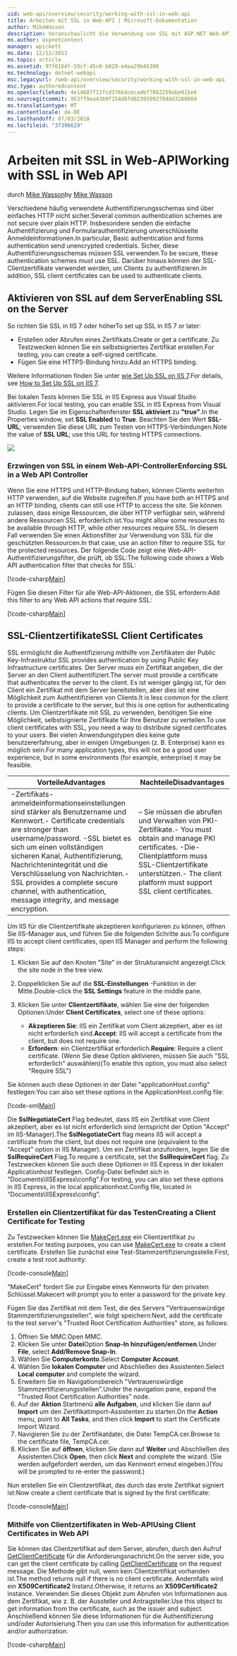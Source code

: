 ```yaml
---
uid: web-api/overview/security/working-with-ssl-in-web-api
title: Arbeiten mit SSL in Web-API | Microsoft-Dokumentation
author: MikeWasson
description: Veranschaulicht die Verwendung von SSL mit ASP.NET Web-API, einschließlich der Verwendung von SSL-Clientzertifikate.
ms.author: aspnetcontent
manager: wpickett
ms.date: 12/12/2012
ms.topic: article
ms.assetid: 97f6164f-59cf-45c0-b820-e4aa29b45396
ms.technology: dotnet-webapi
msc.legacyurl: /web-api/overview/security/working-with-ssl-in-web-api
msc.type: authoredcontent
ms.openlocfilehash: 4e14607f11fcd376b4ceca4bf7862259abe015e6
ms.sourcegitcommit: 953ff9ea4369f154d6fd0239599279ddd3280009
ms.translationtype: MT
ms.contentlocale: de-DE
ms.lasthandoff: 07/03/2018
ms.locfileid: "37396629"
---
```

<a name="working-with-ssl-in-web-api"></a><span data-ttu-id="57f5d-103">Arbeiten mit SSL in Web-API</span><span class="sxs-lookup"><span data-stu-id="57f5d-103">Working with SSL in Web API</span></span>
====================
<span data-ttu-id="57f5d-104">durch [Mike Wasson](https://github.com/MikeWasson)</span><span class="sxs-lookup"><span data-stu-id="57f5d-104">by [Mike Wasson](https://github.com/MikeWasson)</span></span>

<span data-ttu-id="57f5d-105">Verschiedene häufig verwendete Authentifizierungsschemas sind über einfaches HTTP nicht sicher.</span><span class="sxs-lookup"><span data-stu-id="57f5d-105">Several common authentication schemes are not secure over plain HTTP.</span></span> <span data-ttu-id="57f5d-106">Insbesondere senden die einfache Authentifizierung und Formularauthentifizierung unverschlüsselte Anmeldeinformationen.</span><span class="sxs-lookup"><span data-stu-id="57f5d-106">In particular, Basic authentication and forms authentication send unencrypted credentials.</span></span> <span data-ttu-id="57f5d-107">Sicher, diese Authentifizierungsschemas *müssen* SSL verwenden.</span><span class="sxs-lookup"><span data-stu-id="57f5d-107">To be secure, these authentication schemes *must* use SSL.</span></span> <span data-ttu-id="57f5d-108">Darüber hinaus können der SSL-Clientzertifikate verwendet werden, um Clients zu authentifizieren.</span><span class="sxs-lookup"><span data-stu-id="57f5d-108">In addition, SSL client certificates can be used to authenticate clients.</span></span>

## <a name="enabling-ssl-on-the-server"></a><span data-ttu-id="57f5d-109">Aktivieren von SSL auf dem Server</span><span class="sxs-lookup"><span data-stu-id="57f5d-109">Enabling SSL on the Server</span></span>

<span data-ttu-id="57f5d-110">So richten Sie SSL in IIS 7 oder höher</span><span class="sxs-lookup"><span data-stu-id="57f5d-110">To set up SSL in IIS 7 or later:</span></span>

- <span data-ttu-id="57f5d-111">Erstellen oder Abrufen eines Zertifikats.</span><span class="sxs-lookup"><span data-stu-id="57f5d-111">Create or get a certificate.</span></span> <span data-ttu-id="57f5d-112">Zu Testzwecken können Sie ein selbstsigniertes Zertifikat erstellen.</span><span class="sxs-lookup"><span data-stu-id="57f5d-112">For testing, you can create a self-signed certificate.</span></span>
- <span data-ttu-id="57f5d-113">Fügen Sie eine HTTPS-Bindung hinzu.</span><span class="sxs-lookup"><span data-stu-id="57f5d-113">Add an HTTPS binding.</span></span>

<span data-ttu-id="57f5d-114">Weitere Informationen finden Sie unter [wie Set Up SSL on IIS 7](https://www.iis.net/learn/manage/configuring-security/how-to-set-up-ssl-on-iis).</span><span class="sxs-lookup"><span data-stu-id="57f5d-114">For details, see [How to Set Up SSL on IIS 7](https://www.iis.net/learn/manage/configuring-security/how-to-set-up-ssl-on-iis).</span></span>

<span data-ttu-id="57f5d-115">Bei lokalen Tests können Sie SSL in IIS Express aus Visual Studio aktivieren.</span><span class="sxs-lookup"><span data-stu-id="57f5d-115">For local testing, you can enable SSL in IIS Express from Visual Studio.</span></span> <span data-ttu-id="57f5d-116">Legen Sie im Eigenschaftenfenster **SSL aktiviert** zu **"true"**.</span><span class="sxs-lookup"><span data-stu-id="57f5d-116">In the Properties window, set **SSL Enabled** to **True**.</span></span> <span data-ttu-id="57f5d-117">Beachten Sie den Wert **SSL-URL**; verwenden Sie diese URL zum Testen von HTTPS-Verbindungen.</span><span class="sxs-lookup"><span data-stu-id="57f5d-117">Note the value of **SSL URL**; use this URL for testing HTTPS connections.</span></span>

![](working-with-ssl-in-web-api/_static/image1.png)

### <a name="enforcing-ssl-in-a-web-api-controller"></a><span data-ttu-id="57f5d-118">Erzwingen von SSL in einem Web-API-Controller</span><span class="sxs-lookup"><span data-stu-id="57f5d-118">Enforcing SSL in a Web API Controller</span></span>

<span data-ttu-id="57f5d-119">Wenn Sie eine HTTPS und HTTP-Bindung haben, können Clients weiterhin HTTP verwenden, auf die Website zugreifen.</span><span class="sxs-lookup"><span data-stu-id="57f5d-119">If you have both an HTTPS and an HTTP binding, clients can still use HTTP to access the site.</span></span> <span data-ttu-id="57f5d-120">Sie können zulassen, dass einige Ressourcen, die über HTTP verfügbar sein, während andere Ressourcen SSL erforderlich ist.</span><span class="sxs-lookup"><span data-stu-id="57f5d-120">You might allow some resources to be available through HTTP, while other resources require SSL.</span></span> <span data-ttu-id="57f5d-121">In diesem Fall verwenden Sie einen Aktionsfilter zur Verwendung von SSL für die geschützten Ressourcen.</span><span class="sxs-lookup"><span data-stu-id="57f5d-121">In that case, use an action filter to require SSL for the protected resources.</span></span> <span data-ttu-id="57f5d-122">Der folgende Code zeigt eine Web-API-Authentifizierungsfilter, die prüft, ob SSL:</span><span class="sxs-lookup"><span data-stu-id="57f5d-122">The following code shows a Web API authentication filter that checks for SSL:</span></span>

[!code-csharp[Main](working-with-ssl-in-web-api/samples/sample1.cs)]

<span data-ttu-id="57f5d-123">Fügen Sie diesen Filter für alle Web-API-Aktionen, die SSL erfordern:</span><span class="sxs-lookup"><span data-stu-id="57f5d-123">Add this filter to any Web API actions that require SSL:</span></span>

[!code-csharp[Main](working-with-ssl-in-web-api/samples/sample2.cs)]

## <a name="ssl-client-certificates"></a><span data-ttu-id="57f5d-124">SSL-Clientzertifikate</span><span class="sxs-lookup"><span data-stu-id="57f5d-124">SSL Client Certificates</span></span>

<span data-ttu-id="57f5d-125">SSL ermöglicht die Authentifizierung mithilfe von Zertifikaten der Public Key-Infrastruktur.</span><span class="sxs-lookup"><span data-stu-id="57f5d-125">SSL provides authentication by using Public Key Infrastructure certificates.</span></span> <span data-ttu-id="57f5d-126">Der Server muss ein Zertifikat angeben, die der Server an den Client authentifiziert.</span><span class="sxs-lookup"><span data-stu-id="57f5d-126">The server must provide a certificate that authenticates the server to the client.</span></span> <span data-ttu-id="57f5d-127">Es ist weniger gängig ist, für den Client ein Zertifikat mit dem Server bereitstellen, aber dies ist eine Möglichkeit zum Authentifizieren von Clients.</span><span class="sxs-lookup"><span data-stu-id="57f5d-127">It is less common for the client to provide a certificate to the server, but this is one option for authenticating clients.</span></span> <span data-ttu-id="57f5d-128">Um Clientzertifikate mit SSL zu verwenden, benötigen Sie eine Möglichkeit, selbstsignierte Zertifikate für Ihre Benutzer zu verteilen.</span><span class="sxs-lookup"><span data-stu-id="57f5d-128">To use client certificates with SSL, you need a way to distribute signed certificates to your users.</span></span> <span data-ttu-id="57f5d-129">Bei vielen Anwendungstypen dies keine gute benutzererfahrung, aber in einigen Umgebungen (z. B. Enterprise) kann es möglich sein.</span><span class="sxs-lookup"><span data-stu-id="57f5d-129">For many application types, this will not be a good user experience, but in some environments (for example, enterprise) it may be feasible.</span></span>

| <span data-ttu-id="57f5d-130">Vorteile</span><span class="sxs-lookup"><span data-stu-id="57f5d-130">Advantages</span></span> | <span data-ttu-id="57f5d-131">Nachteile</span><span class="sxs-lookup"><span data-stu-id="57f5d-131">Disadvantages</span></span> |
| --- | --- |
| <span data-ttu-id="57f5d-132">-Zertifikats-anmeldeinformationseinstellungen sind stärker als Benutzername und Kennwort.</span><span class="sxs-lookup"><span data-stu-id="57f5d-132">- Certificate credentials are stronger than username/password.</span></span> <span data-ttu-id="57f5d-133">-SSL bietet es sich um einen vollständigen sicheren Kanal, Authentifizierung, Nachrichtenintegrität und die Verschlüsselung von Nachrichten.</span><span class="sxs-lookup"><span data-stu-id="57f5d-133">- SSL provides a complete secure channel, with authentication, message integrity, and message encryption.</span></span> | <span data-ttu-id="57f5d-134">– Sie müssen die abrufen und Verwalten von PKI-Zertifikate.</span><span class="sxs-lookup"><span data-stu-id="57f5d-134">- You must obtain and manage PKI certificates.</span></span> <span data-ttu-id="57f5d-135">-Die-Clientplattform muss SSL-Clientzertifikate unterstützen.</span><span class="sxs-lookup"><span data-stu-id="57f5d-135">- The client platform must support SSL client certificates.</span></span> |

<span data-ttu-id="57f5d-136">Um IIS für die Clientzertifikate akzeptieren konfigurieren zu können, öffnen Sie IIS-Manager aus, und führen Sie die folgenden Schritte aus:</span><span class="sxs-lookup"><span data-stu-id="57f5d-136">To configure IIS to accept client certificates, open IIS Manager and perform the following steps:</span></span>

1. <span data-ttu-id="57f5d-137">Klicken Sie auf den Knoten "Site" in der Strukturansicht angezeigt.</span><span class="sxs-lookup"><span data-stu-id="57f5d-137">Click the site node in the tree view.</span></span>
2. <span data-ttu-id="57f5d-138">Doppelklicken Sie auf die **SSL-Einstellungen** -Funktion in der Mitte.</span><span class="sxs-lookup"><span data-stu-id="57f5d-138">Double-click the **SSL Settings** feature in the middle pane.</span></span>
3. <span data-ttu-id="57f5d-139">Klicken Sie unter **Clientzertifikate**, wählen Sie eine der folgenden Optionen:</span><span class="sxs-lookup"><span data-stu-id="57f5d-139">Under **Client Certificates**, select one of these options:</span></span> 

    - <span data-ttu-id="57f5d-140">**Akzeptieren Sie**: IIS ein Zertifikat vom Client akzeptiert, aber es ist nicht erforderlich sind.</span><span class="sxs-lookup"><span data-stu-id="57f5d-140">**Accept**: IIS will accept a certificate from the client, but does not require one.</span></span>
    - <span data-ttu-id="57f5d-141">**Erfordern**: ein Clientzertifikat erforderlich.</span><span class="sxs-lookup"><span data-stu-id="57f5d-141">**Require**: Require a client certificate.</span></span> <span data-ttu-id="57f5d-142">(Wenn Sie diese Option aktivieren, müssen Sie auch "SSL erforderlich" auswählen)</span><span class="sxs-lookup"><span data-stu-id="57f5d-142">(To enable this option, you must also select "Require SSL")</span></span>

<span data-ttu-id="57f5d-143">Sie können auch diese Optionen in der Datei "applicationHost.config" festlegen:</span><span class="sxs-lookup"><span data-stu-id="57f5d-143">You can also set these options in the ApplicationHost.config file:</span></span>

[!code-xml[Main](working-with-ssl-in-web-api/samples/sample3.xml)]

<span data-ttu-id="57f5d-144">Die **SslNegotiateCert** Flag bedeutet, dass IIS ein Zertifikat vom Client akzeptiert, aber es ist nicht erforderlich sind (entspricht der Option "Accept" im IIS-Manager).</span><span class="sxs-lookup"><span data-stu-id="57f5d-144">The **SslNegotiateCert** flag means IIS will accept a certificate from the client, but does not require one (equivalent to the "Accept" option in IIS Manager).</span></span> <span data-ttu-id="57f5d-145">Um ein Zertifikat anzufordern, legen Sie die **SslRequireCert** Flag.</span><span class="sxs-lookup"><span data-stu-id="57f5d-145">To require a certificate, set the **SslRequireCert** flag.</span></span> <span data-ttu-id="57f5d-146">Zu Testzwecken können Sie auch diese Optionen in IIS Express in der lokalen Applicationhost festlegen. Config-Datei befindet sich in "Documents\IISExpress\config".</span><span class="sxs-lookup"><span data-stu-id="57f5d-146">For testing, you can also set these options in IIS Express, in the local applicationhost.Config file, located in "Documents\IISExpress\config".</span></span>

### <a name="creating-a-client-certificate-for-testing"></a><span data-ttu-id="57f5d-147">Erstellen ein Clientzertifikat für das Testen</span><span class="sxs-lookup"><span data-stu-id="57f5d-147">Creating a Client Certificate for Testing</span></span>

<span data-ttu-id="57f5d-148">Zu Testzwecken können Sie [MakeCert.exe](https://msdn.microsoft.com/library/bfsktky3.aspx) ein Clientzertifikat zu erstellen.</span><span class="sxs-lookup"><span data-stu-id="57f5d-148">For testing purposes, you can use [MakeCert.exe](https://msdn.microsoft.com/library/bfsktky3.aspx) to create a client certificate.</span></span> <span data-ttu-id="57f5d-149">Erstellen Sie zunächst eine Test-Stammzertifizierungsstelle:</span><span class="sxs-lookup"><span data-stu-id="57f5d-149">First, create a test root authority:</span></span>

[!code-console[Main](working-with-ssl-in-web-api/samples/sample4.cmd)]

<span data-ttu-id="57f5d-150">"MakeCert" fordert Sie zur Eingabe eines Kennworts für den privaten Schlüssel.</span><span class="sxs-lookup"><span data-stu-id="57f5d-150">Makecert will prompt you to enter a password for the private key.</span></span>

<span data-ttu-id="57f5d-151">Fügen Sie das Zertifikat mit dem Test, die des Servers "Vertrauenswürdige Stammzertifizierungsstellen", wie folgt speichern:</span><span class="sxs-lookup"><span data-stu-id="57f5d-151">Next, add the certificate to the test server's "Trusted Root Certification Authorities" store, as follows:</span></span>

1. <span data-ttu-id="57f5d-152">Öffnen Sie MMC.</span><span class="sxs-lookup"><span data-stu-id="57f5d-152">Open MMC.</span></span>
2. <span data-ttu-id="57f5d-153">Klicken Sie unter **Datei**Option **Snap-In hinzufügen/entfernen**.</span><span class="sxs-lookup"><span data-stu-id="57f5d-153">Under **File**, select **Add/Remove Snap-In**.</span></span>
3. <span data-ttu-id="57f5d-154">Wählen Sie **Computerkonto**.</span><span class="sxs-lookup"><span data-stu-id="57f5d-154">Select **Computer Account**.</span></span>
4. <span data-ttu-id="57f5d-155">Wählen Sie **lokalen Computer** und Abschließen des Assistenten.</span><span class="sxs-lookup"><span data-stu-id="57f5d-155">Select **Local computer** and complete the wizard.</span></span>
5. <span data-ttu-id="57f5d-156">Erweitern Sie im Navigationsbereich "Vertrauenswürdige Stammzertifizierungsstellen".</span><span class="sxs-lookup"><span data-stu-id="57f5d-156">Under the navigation pane, expand the "Trusted Root Certification Authorities" node.</span></span>
6. <span data-ttu-id="57f5d-157">Auf der **Aktion** Startmenü **alle Aufgaben**, und klicken Sie dann auf **Import** um den Zertifikatimport-Assistenten zu starten.</span><span class="sxs-lookup"><span data-stu-id="57f5d-157">On the **Action** menu, point to **All Tasks**, and then click **Import** to start the Certificate Import Wizard.</span></span>
7. <span data-ttu-id="57f5d-158">Navigieren Sie zu der Zertifikatdatei, die Datei TempCA.cer.</span><span class="sxs-lookup"><span data-stu-id="57f5d-158">Browse to the certificate file, TempCA.cer.</span></span>
8. <span data-ttu-id="57f5d-159">Klicken Sie auf **öffnen**, klicken Sie dann auf **Weiter** und Abschließen des Assistenten.</span><span class="sxs-lookup"><span data-stu-id="57f5d-159">Click **Open**, then click **Next** and complete the wizard.</span></span> <span data-ttu-id="57f5d-160">(Sie werden aufgefordert werden, um das Kennwort erneut eingeben.)</span><span class="sxs-lookup"><span data-stu-id="57f5d-160">(You will be prompted to re-enter the password.)</span></span>

<span data-ttu-id="57f5d-161">Nun erstellen Sie ein Clientzertifikat, das durch das erste Zertifikat signiert ist:</span><span class="sxs-lookup"><span data-stu-id="57f5d-161">Now create a client certificate that is signed by the first certificate:</span></span>

[!code-console[Main](working-with-ssl-in-web-api/samples/sample5.cmd)]

### <a name="using-client-certificates-in-web-api"></a><span data-ttu-id="57f5d-162">Mithilfe von Clientzertifikaten in Web-API</span><span class="sxs-lookup"><span data-stu-id="57f5d-162">Using Client Certificates in Web API</span></span>

<span data-ttu-id="57f5d-163">Sie können das Clientzertifikat auf dem Server, abrufen, durch den Aufruf [GetClientCertificate](https://msdn.microsoft.com/library/system.net.http.httprequestmessageextensions.getclientcertificate.aspx) für die Anforderungsnachricht.</span><span class="sxs-lookup"><span data-stu-id="57f5d-163">On the server side, you can get the client certificate by calling [GetClientCertificate](https://msdn.microsoft.com/library/system.net.http.httprequestmessageextensions.getclientcertificate.aspx) on the request message.</span></span> <span data-ttu-id="57f5d-164">Die Methode gibt null, wenn kein Clientzertifikat vorhanden ist.</span><span class="sxs-lookup"><span data-stu-id="57f5d-164">The method returns null if there is no client certificate.</span></span> <span data-ttu-id="57f5d-165">Andernfalls wird ein **X509Certificate2** Instanz.</span><span class="sxs-lookup"><span data-stu-id="57f5d-165">Otherwise, it returns an **X509Certificate2** instance.</span></span> <span data-ttu-id="57f5d-166">Verwenden Sie dieses Objekt zum Abrufen von Informationen aus dem Zertifikat, wie z. B. der Aussteller und Antragsteller.</span><span class="sxs-lookup"><span data-stu-id="57f5d-166">Use this object to get information from the certificate, such as the issuer and subject.</span></span> <span data-ttu-id="57f5d-167">Anschließend können Sie diese Informationen für die Authentifizierung und/oder Autorisierung.</span><span class="sxs-lookup"><span data-stu-id="57f5d-167">Then you can use this information for authentication and/or authorization.</span></span>

[!code-csharp[Main](working-with-ssl-in-web-api/samples/sample6.cs)]
